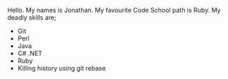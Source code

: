 Hello. My names is Jonathan.
My favourite Code School path is Ruby.
My deadly skills are;
* Git
* Perl
* Java
* C# .NET
* Ruby
* Killing history using git rebase

